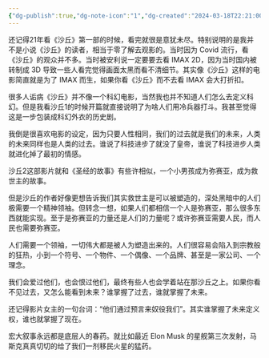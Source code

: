 ```yaml
---
{"dg-publish":true,"dg-note-icon":"1","dg-created":"2024-03-18T22:21:00","dg-updated":"2024-03-18T22:21:00","tags":["movie","dune"],"dg-path":"观影/沙丘2影评.md","permalink":"/观影/沙丘2影评/","dgPassFrontmatter":true,"noteIcon":"1","created":"2024-03-18T22:21:00","updated":"2024-03-18T22:21:00"}
---
```


还记得21年看《沙丘》第一部的时候，看完就很是意犹未尽。特别说明的是我并不是小说《沙丘》的读者，相当于零了解去观影的。当时因为 Covid 流行，看《沙丘》的观众并不多。当时被安利说一定要要去看 IMAX 2D，因为当时国内被转制成 3D 导致一些人看完觉得画面太黑而看不清细节。其实像《沙丘》这样的电影简直就是为了 IMAX 而生，如果你看《沙丘》而不去看 IMAX 会大打折扣。

很多人诟病《沙丘》并不像一个科幻电影，当然我也并不知道人们怎么去定义科幻。但是我看沙丘1的时候开篇就直接说明了为啥人们用冷兵器打斗。我甚至觉得这是一步包装成科幻外衣的历史剧。

我倒是很喜欢电影的设定，因为只要人性相同，我们的过去就是我们的未来，人类的未来同样也是人类的过去。谁说了科技进步了就没了皇帝，谁说了科技进步人类就进化掉了最初的情感。

沙丘2这部影片就和《圣经的故事》有些许相似，一个小男孩成为弥赛亚，成为救世主的故事。

但是沙丘的作者好像更想告诉我们其实救世主是可以被塑造的，深处黑暗中的人们极需要一个精神领袖。但转念一想，如果人们都相信一个人是弥赛亚，那么很多东西就能实现。至于是弥赛亚的力量还是人们的力量呢？或许弥赛亚需要人民，而人民也需要弥赛亚。

人们需要一个领袖，一切伟大都是被人为塑造出来的。人们很容易会陷入到宗教般的狂热，小到一个符号、一个物件、一个偶像、一个品牌、甚至是一家公司、一个理念。

我们会爱过他们，也会恨过他们，最终有些人也会学着站在那沙丘之上。如果你看不见过去，又怎么能看到未来？谁掌握了过去，谁就掌握了未来。

还记得影片女主的一句台词：“他们通过预言来奴役我们”。其实谁掌握了未来定义权，谁也就掌握了现在。

宏大叙事永远都是底层人的春药。就比如最近 Elon Musk 的星舰第三次发射，马斯克真真切切的给了我们一剂移民火星的猛药。


